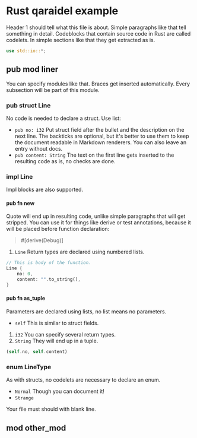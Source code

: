 # Rust qaraidel example

Header 1 should tell what this file is about. Simple paragraphs like that tell
something in detail. Codeblocks that contain source code in Rust are called
codelets. In simple sections like that they get extracted as is.

```rust
use std::io::*;
```

## pub mod liner

You can specify modules like that. Braces get inserted automatically. Every
subsection will be part of this module.

### pub struct Line

No code is needed to declare a struct. Use list:

- `pub no: i32`
  Put struct field after the bullet and the description on the next line. The
  backticks are optional, but it's better to use them to keep the document 
  readable in Markdown renderers. You can also leave an entry without docs.
- `pub content: String`
  The text on the first line gets inserted to the resulting code as is, no
  checks are done.

### impl Line

Impl blocks are also supported.

#### pub fn new

Quote will end up in resulting code, unlike simple paragraphs that will
get stripped. You can use it for things like derive or test annotations,
because it will be placed before function declaration:

> #[derive(Debug)]

1. `Line`
  Return types are declared using numbered lists.

```rust
// This is body of the function.
Line {
    no: 0,
    content: "".to_string(),
}
```

#### pub fn as_tuple

Parameters are declared using lists, no list means no parameters.

- `self`
  This is similar to struct fields.

1. `i32`
  You can specify several return types.
2. `String`
  They will end up in a tuple.

```rust
(self.no, self.content)
```

### enum LineType

As with structs, no codelets are necessary to declare an enum.

- `Normal`
  Though you can document it!
- `Strange`

Your file must should with blank line.

## mod other_mod 
